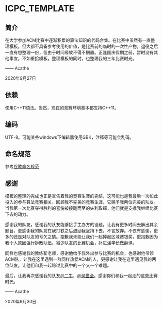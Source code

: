 # ICPC_TEMPLATE

## 简介

在大学参加ACM比赛中逐渐积累的算法知识的代码合集。在比赛中虽然有一直整理模板，但大都不具备参考使用的价值，是比赛前的临时的一次性产物。退役之后一直有想整理一份，但由于时间缘故不得不搁置。正逢国庆假期之前，暂时没有其他事宜，不如重拾模板，整理模板的同时，也整理我的三年比赛时光。

—— Acathe

2020年9月27日

## 依赖

使用C++11语法。当然，现在的竞赛环境基本都支持C++11。

## 编码

UTF-8。可能某些windows下编辑器使用GBK，注释等可能会乱码。

## 命名规范

参考[谷歌命名规范](https://zh-google-styleguide.readthedocs.io/en/latest/contents/#)

## 感谢

模板的整理的完成也正是宣告着我的竞赛生涯的完结，这可能也是我最后一次如此投入的参与算法竞赛相关。回顾我不完美的竞赛生涯，它赐予我两位完美的队友。当我第一次比赛夺得胜利的喜悦被接踵而至的失利取缔，他们就是支撑我继续比赛下去的动力。

感谢我的队友，感谢我的队友能够接手主办方的错题，让我有更多时间去解出其余题目，更感谢我的队友在我打铁之后鼓励我坚持下去，不言放弃。不仅有感谢，更多的还是对队友的亏欠之情。抱歉我未能让我们一起捧起区域赛银奖，更抱歉因为我个人原因强行拆散队伍，减少队友的比赛机会，补进潘学长做翻译。

同样也感谢我的教练靳老师，感谢他给予我外出参与比赛的机会，也感谢他带领ACM队，让我在这里遇到一群同样热爱ACM的人，更感谢让我在这里遇见我的两位队友，让他们和我一起跨过比赛中的一个又一个难题。

最后，让我再次感谢我的队友[@二牛](https://github.com/yinzi98)，[@何世全](https://me.csdn.net/HTallperson)。感谢你们和我一起走的这些比赛时光。

—— Acathe

2020年9月30日
